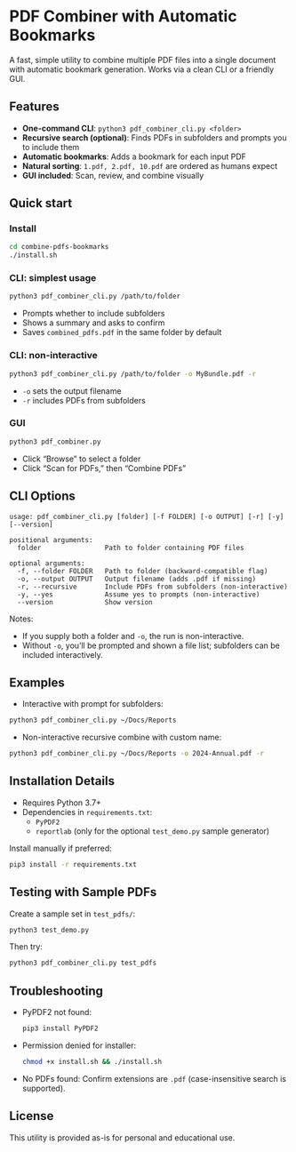 # PDF Combiner with Automatic Bookmarks

A fast, simple utility to combine multiple PDF files into a single document with automatic bookmark generation. Works via a clean CLI or a friendly GUI.

## Features

- **One-command CLI**: `python3 pdf_combiner_cli.py <folder>`
- **Recursive search (optional)**: Finds PDFs in subfolders and prompts you to include them
- **Automatic bookmarks**: Adds a bookmark for each input PDF
- **Natural sorting**: `1.pdf, 2.pdf, 10.pdf` are ordered as humans expect
- **GUI included**: Scan, review, and combine visually

## Quick start

### Install
```bash
cd combine-pdfs-bookmarks
./install.sh
```

### CLI: simplest usage
```bash
python3 pdf_combiner_cli.py /path/to/folder
```
- Prompts whether to include subfolders
- Shows a summary and asks to confirm
- Saves `combined_pdfs.pdf` in the same folder by default

### CLI: non-interactive
```bash
python3 pdf_combiner_cli.py /path/to/folder -o MyBundle.pdf -r
```
- `-o` sets the output filename
- `-r` includes PDFs from subfolders

### GUI
```bash
python3 pdf_combiner.py
```
- Click “Browse” to select a folder
- Click “Scan for PDFs,” then “Combine PDFs”

## CLI Options
```text
usage: pdf_combiner_cli.py [folder] [-f FOLDER] [-o OUTPUT] [-r] [-y] [--version]

positional arguments:
  folder                Path to folder containing PDF files

optional arguments:
  -f, --folder FOLDER   Path to folder (backward-compatible flag)
  -o, --output OUTPUT   Output filename (adds .pdf if missing)
  -r, --recursive       Include PDFs from subfolders (non-interactive)
  -y, --yes             Assume yes to prompts (non-interactive)
  --version             Show version
```
Notes:
- If you supply both a folder and `-o`, the run is non-interactive.
- Without `-o`, you’ll be prompted and shown a file list; subfolders can be included interactively.

## Examples
- Interactive with prompt for subfolders:
```bash
python3 pdf_combiner_cli.py ~/Docs/Reports
```
- Non-interactive recursive combine with custom name:
```bash
python3 pdf_combiner_cli.py ~/Docs/Reports -o 2024-Annual.pdf -r
```

## Installation Details
- Requires Python 3.7+
- Dependencies in `requirements.txt`:
  - `PyPDF2`
  - `reportlab` (only for the optional `test_demo.py` sample generator)

Install manually if preferred:
```bash
pip3 install -r requirements.txt
```

## Testing with Sample PDFs
Create a sample set in `test_pdfs/`:
```bash
python3 test_demo.py
```
Then try:
```bash
python3 pdf_combiner_cli.py test_pdfs
```

## Troubleshooting
- PyPDF2 not found:
  ```bash
  pip3 install PyPDF2
  ```
- Permission denied for installer:
  ```bash
  chmod +x install.sh && ./install.sh
  ```
- No PDFs found: Confirm extensions are `.pdf` (case-insensitive search is supported).

## License
This utility is provided as-is for personal and educational use.